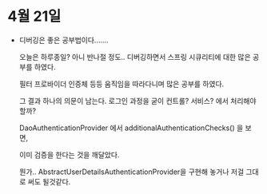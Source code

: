 # 4월 21일

- 디버깅은 좋은 공부법이다.......

  오늘은 하루종일? 아니 반나절 정도.. 디버깅하면서 스프링 시큐리티에 대한 많은 공부를 하였다.

  필터 프로바이더 인증체 등등 움직임을 따라다니며 많은 공부를 하였다.

  그 결과 하나의 의문이 남는다. 로그인 과정을 굳이 컨트롤? 서비스? 에서 처리해야할까?

  DaoAuthenticationProvider 에서 additionalAuthenticationChecks() 을 보면,

  이미 검증을 한다는 것을 깨달았다.

  뭔가.. AbstractUserDetailsAuthenticationProvider을 구현해 놓거나 저걸 그대로 써도 될것같다.

